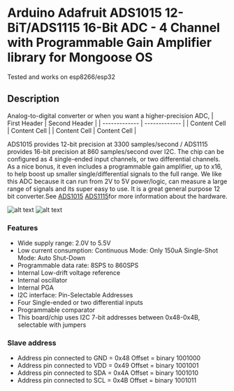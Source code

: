 
Arduino Adafruit ADS1015 12-BiT/ADS1115 16-Bit ADC - 4 Channel with Programmable Gain Amplifier library for Mongoose OS
=========

Tested and works on esp8266/esp32

## Description
Analog-to-digital converter or when you want a higher-precision ADC, 
| First Header  | Second Header |
| ------------- | ------------- |
| Content Cell  | Content Cell  |
| Content Cell  | Content Cell  |

ADS1015 provides 12-bit precision at 3300 samples/second / ADS1115 provides 16-bit precision at 860 samples/second over I2C. The chip can be configured as 4 single-ended input channels, or two differential channels. As a nice bonus, it even includes a programmable gain amplifier, up to x16, to help boost up smaller single/differential signals to the full range. We like this ADC because it can run from 2V to 5V power/logic, can measure a large range of signals and its super easy to use. It is a great general purpose 12 bit converter.See [ADS1015](https://www.adafruit.com/product/1083) [ADS1115](https://www.adafruit.com/product/1085)for more information about the hardware.

![alt text](https://cdn-shop.adafruit.com/970x728/1083-00.jpg)
![alt text](https://cdn-shop.adafruit.com/970x728/1085-02.jpg)

### Features
* Wide supply range: 2.0V to 5.5V
* Low current consumption: Continuous Mode: Only 150uA Single-Shot Mode: Auto Shut-Down
* Programmable data rate: 8SPS to 860SPS
* Internal Low-drift voltage reference
* Internal oscillator
* Internal PGA
* I2C interface: Pin-Selectable Addresses
* Four Single-ended or two differential inputs
* Programmable comparator
* This board/chip uses I2C 7-bit addresses between 0x48-0x4B, selectable with jumpers

### Slave address
* Address pin connected to GND = 0x48 Offset = binary 1001000
* Address pin connected to VDD = 0x49 Offset = binary 1001001
* Address pin connected to SDA = 0x4A Offset = binary 1001010
* Address pin connected to SCL = 0x4B Offset = binary 1001011

